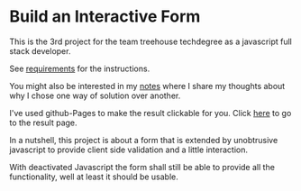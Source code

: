 # Build an Interactive Form

This is the 3rd project for the team treehouse techdegree as a javascript full stack developer.

See [requirements](Documentation/requirements.md) for the instructions.

You might also be interested in my [notes](Documentation/notes.md) where I share my thoughts about why I chose one way of solution over another. 

I've used github-Pages to make the result clickable for you. 
Click [here](https://stho32.github.io/treehouse-Build-an-Interactive-Form/Source/index.html) to go to the result page.

In a nutshell, this project is about a form that is extended by unobtrusive javascript
to provide client side validation and a little interaction. 

With deactivated Javascript the form shall still be able to provide all the functionality, 
well at least it should be usable.





